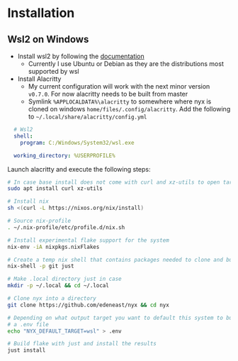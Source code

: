 # Installation

## Wsl2 on Windows

- Install wsl2 by following the [documentation](https://docs.microsoft.com/en-us/windows/wsl/install-win10)
  - Currently I use Ubuntu or Debian as they are the distributions most supported by wsl
- Install Alacritty
  - My current configuration will work with the next minor version `v0.7.0`. For now alacritty
    needs to be built from master
  - Symlink `%APPLOCALDATA%\alacritty` to somewhere where nyx is cloned on windows
      `home/files/.config/alacritty`. Add the following to `~/.local/share/alacritty/config.yml`

```yml
  # Wsl2
  shell:
    program: C:/Windows/System32/wsl.exe

  working_directory: %USERPROFILE%
```

Launch alacritty and execute the following steps:

```bash
# In case base install does not come with curl and xz-utils to open tar files from nix install
sudo apt install curl xz-utils

# Install nix
sh <(curl -L https://nixos.org/nix/install)

# Source nix-profile
. ~/.nix-profile/etc/profile.d/nix.sh

# Install experimental flake support for the system
nix-env -iA nixpkgs.nixFlakes

# Create a temp nix shell that contains packages needed to clone and build the flake
nix-shell -p git just

# Make .local directory just in case
mkdir -p ~/.local && cd ~/.local

# Clone nyx into a directory
git clone https://github.com/edeneast/nyx && cd nyx

# Depending on what output target you want to default this system to build set the default target in
# a .env file
echo "NYX_DEFAULT_TARGET=wsl" > .env

# Build flake with just and install the results
just install
```

